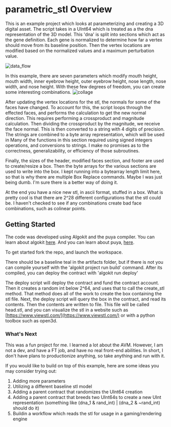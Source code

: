 # parametric_stl Overview

This is an example project which looks at parameterizing and creating a 3D digital asset. The script takes in a UInt64 which is treated as a the dna representation of the 3D model. This 'dna' is split into sections which act as the gene definition. Each gene is normalized to determine how far a vertex should move from its baseline position. Then the vertex locations are modified based on the normalized values and a maximum perturbation value.

![data_flow](https://github.com/kingschmidty/parametric_stl/assets/138631273/d3c76de6-bf72-4197-b059-c73260ceeada)

In this example, there are seven parameters which modify mouth height, mouth width, inner eyebrow height, outer eyebrow height, nose length, nose width, and nose height. With these few degrees of freedom, you can create some interesting combinations.
![collage](https://github.com/kingschmidty/parametric_stl/assets/138631273/fe738694-272d-4f1a-8bc6-3e3c87640a9b)

After updating the vertex locations for the stl, the normals for some of the faces have changed. To account for this, the script loops through the effected faces, and performs the calculation to get the new normal direction. This requires performing a crossproduct and magnitude calculation. Then dividing the crossproduct by the magnitude, we receive the face normal. This is then converted to a string with 4 digits of precision. The strings are combined to a byte array representation, which will be used in Many of the functions in this section required using signed integers operations, and conversions to strings. I make no promises as to the correctness, generalizability, or efficiency of those subroutines.

Finally, the sizes of the header, modified faces section, and footer are used to create/resize a box. Then the byte arrays for the various sections are used to write into the box. I kept running into a bytearray length limit here, so that is why there are multiple Box Replace commands. Maybe I was just being dumb. I'm sure there is a better way of doing it.

At the end you have a nice new stl, in ascii format, stuffed in a box. What is pretty cool is that there are 2^28 different configurations that the stl could be. I haven't checked to see if any combinations create bad face combinations, such as colinear points.

## Getting Started

The code was developed using Algokit and the puya compiler. You can learn about algokit [here](https://github.com/algorandfoundation/algokit-cli/blob/main/docs/algokit.md). And you can learn about puya, [here](https://algorandfoundation.github.io/puya/language-guide.html). 

To get started fork the repo, and launch the workspace.

There should be a baseline teal in the artifacts folder, but if there is not you can compile yourself with the 'algokit project run build' command. After its compiled, you can deploy the contract with 'algokit run deploy'

The deploy script will deploy the contract and fund the contract account. Then it creates a random int below 2^64, and uses that to call the create_stl method. That method does all of the work to create the box containing the stl file. Next, the deploy script will query the box in the contract, and read its contents. Then the contents are written to file. This file will be called head.stl, and you can visualize the stl in a website such as [https://www.viewstl.com/](https://www.viewstl.com/) or with a python toolbox such as open3d.

### What's Next

This was a fun project for me. I learned a lot about the AVM. However, I am not a dev, and have a FT job, and have no real front-end abilities. In short, I don't have plans to productionize anything, so take anything and run with it.

If you would like to build on top of this example, here are some ideas you may consider trying out:
1) Adding more parameters
2) Utilizing a different baseline stl model
3) Adding a parent contract that randomizes the UInt64 creation
4) Adding a parent contract that breeds two UInt64s to create a new UInt representation (something like (dna_1 & rand_int) | (dna_2 & ~rand_int) should do it)
5) Buildin a workflow which reads the stl for usage in a gaming/rendering engine
